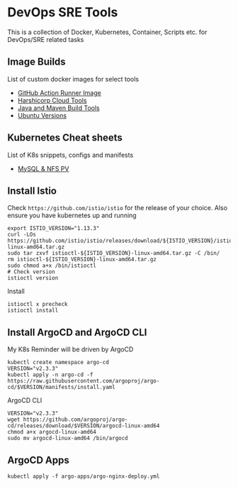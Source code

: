 # DevOps SRE Tools
This is a collection of Docker, Kubernetes, Container, Scripts etc. for DevOps/SRE related tasks

## Image Builds
List of custom docker images for select tools
* [GitHub Action Runner Image](/docker-image-builds/githubaction-runner)
* [Harshicorp Cloud Tools](/docker-image-builds/harshicorp-tools)
* [Java and Maven Build Tools](/docker-image-builds/java-build-tools)
* [Ubuntu Versions](/docker-image-builds/ubuntu-tools)

## Kubernetes Cheat sheets
List of K8s snippets, configs and manifests
* [MySQL & NFS PV](/k8s-manifests/k8s-storage)

## Install Istio
Check `https://github.com/istio/istio` for the release of your choice. Also ensure you have kubernetes up and running
```
export ISTIO_VERSION="1.13.3"
curl -LOs https://github.com/istio/istio/releases/download/${ISTIO_VERSION}/istioctl-${ISTIO_VERSION}-linux-amd64.tar.gz
sudo tar zxvf istioctl-${ISTIO_VERSION}-linux-amd64.tar.gz -C /bin/
rm istioctl-${ISTIO_VERSION}-linux-amd64.tar.gz
sudo chmod a+x /bin/istioctl
# Check version
istioctl version
```
Install
```
istioctl x precheck
istioctl install
```

## Install ArgoCD and ArgoCD CLI
My K8s Reminder will be driven by ArgoCD
```
kubectl create namespace argo-cd
VERSION="v2.3.3"
kubectl apply -n argo-cd -f https://raw.githubusercontent.com/argoproj/argo-cd/$VERSION/manifests/install.yaml
```

ArgoCD CLI
```
VERSION="v2.3.3"
wget https://github.com/argoproj/argo-cd/releases/download/$VERSION/argocd-linux-amd64
chmod a+x argocd-linux-amd64
sudo mv argocd-linux-amd64 /bin/argocd
```

## ArgoCD Apps
```
kubectl apply -f argo-apps/argo-nginx-deploy.yml
```
